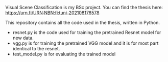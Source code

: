 Visual Scene Classification is my BSc project. 
You can find the thesis here: https://urn.fi/URN:NBN:fi:tuni-202108176578 

This repository contains all the code used in the thesis, written in Python. 
- resnet.py is the code used for training the pretrained Resnet model for new data.
- vgg.py is for training the pretrained VGG model and it is for most part identical to the resnet.
- test_model.py is for evaluating the trained model 
